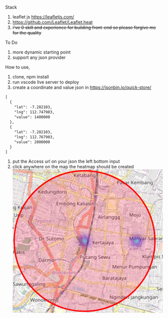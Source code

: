 Stack

1. leaflet js https://leafletjs.com/
1. https://github.com/Leaflet/Leaflet.heat
1. ~~i've 0 skill and experience for building front-end so please forgive me for the quality~~

To Do

1. more dynamic starting point
1. support any json provider

How to use,

1. clone, npm install
1. run vscode live server to deploy
1. create a coordinate and value json in https://jsonbin.io/quick-store/

```
[
  {
    "lat": -7.282103,
    "lng": 112.747903,
    "value": 1400000
  },
  {
    "lat": -7.282103,
    "lng": 112.767903,
    "value": 2000000
  }
]
```

1. put the Access url on your json the left bottom input
1. click anywhere on the map
   the heatmap should be created ![heatmap](example-heatmap.png)
